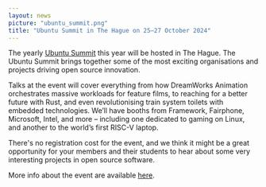 ```yaml
---
layout: news
picture: "ubuntu_summit.png"
title: "Ubuntu Summit in The Hague on 25–27 October 2024"
---
```


The yearly [Ubuntu Summit](https://events.canonical.com/event/51/page/334-about-the-summit) this year will be hosted in The Hague. The Ubuntu Summit brings together some of the most exciting organisations and projects driving open source innovation. 

Talks at the event will cover everything from how DreamWorks Animation orchestrates massive workloads for feature films, to reaching for a better future with Rust, and even revolutionising train system toilets with embedded technologies. We’ll have booths from Framework, Fairphone, Microsoft, Intel, and more – including one dedicated to gaming on Linux, and another to the world’s first RISC-V laptop. 

There's no registration cost for the event, and we think it might be a great opportunity for your members and their students to hear about some very interesting projects in open source software.

More info about the event are available [here](https://events.canonical.com/event/51/page/334-about-the-summit).
